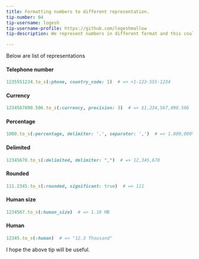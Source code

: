 ```yaml
---
title: Formatting numbers to different representation.
tip-number: 04
tip-username: logesh 
tip-username-profile: https://github.com/logeshmallow
tip-description: We represent numbers in different format and this could be done easily using number of ways listed below.  

---
```


Below are list of representations

#### Telephone number
```ruby
1235551234.to_s(:phone, country_code: 1)  # => +1-123-555-1234
```

#### Currency
```ruby
1234567890.506.to_s(:currency, precision: 3)  # => $1,234,567,890.506
```

#### Percentage
```ruby
1000.to_s(:percentage, delimiter: '.', separator: ',')  # => 1.000,000%
```

#### Delimited
```ruby
12345678.to_s(:delimited, delimiter: ",")  # => 12,345,678
```

#### Rounded
```ruby
111.2345.to_s(:rounded, significant: true)  # => 111
```

#### Human size
```ruby
1234567.to_s(:human_size)  # => 1.18 MB
```

#### Human
```ruby
12345.to_s(:human)  # => "12.3 Thousand"
```

I hope the above tip will be useful.
